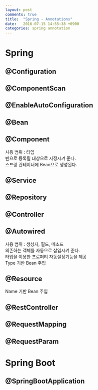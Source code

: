 ```yaml
---
layout: post
comments: true
title:  "Spring - Annotations"
date:   2016-07-15 14:55:38 +0900
categories: spring annotation
---
```


# Spring

## @Configuration
## @ComponentScan
## @EnableAutoConfiguration
## @Bean
## @Component
사용 범위 : 타입  
빈으로 등록될 대상으로 지정시켜 준다.  
스프링 컨테이너에 Bean으로 생성된다.  

## @Service
## @Repository
## @Controller
## @Autowired
사용 범위 : 생성자, 필드, 메소드  
의존하는 객체를 자동으로 삽입시켜 준다.  
타입을 이용한 프로퍼티 자동설정기능을 제공  
Type 기반 Bean 주입  

## @Resource
Name 기반 Bean 주입  

## @RestController
## @RequestMapping
## @RequestParam

# Spring Boot

## @SpringBootApplication
